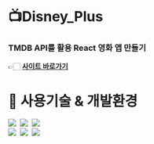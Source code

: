 # 📺Disney_Plus

### TMDB API를 활용 React 영화 앱 만들기

👉🏻 **[사이트 바로가기](https://react-disney-plus-app-aac71.web.app/)**

# 🍿 사용기술 & 개발환경

<img src="https://img.shields.io/badge/html-E34F26?style=for-the-badge&logo=html5&logoColor=white">&nbsp;
<img src="https://img.shields.io/badge/css-1572B6?style=for-the-badge&logo=css3&logoColor=white">&nbsp;
<img src="https://img.shields.io/badge/JavaScript-F7DF1E?style=for-the-badge&logo=javascript&logoColor=black"/>
<br>
<img src="https://img.shields.io/badge/React-61DAFB?style=for-the-badge&logo=React&logoColor=black"/>&nbsp;
<img src="https://img.shields.io/badge/styled components-DB7093?style=for-the-badge&logo=styled-components&logoColor=white"/>&nbsp;
<img src="https://img.shields.io/badge/Visual Studio Code-0769AD?style=for-the-badge&logo=Visual Studio Code IDEA&logoColor=white">
